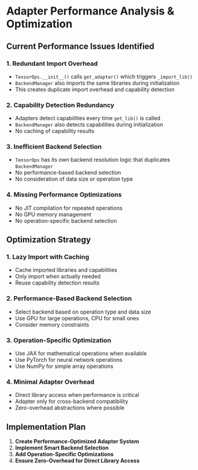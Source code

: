 # Adapter Performance Analysis & Optimization

## Current Performance Issues Identified

### 1. **Redundant Import Overhead**
- `TensorOps.__init__()` calls `get_adapter()` which triggers `_import_lib()`
- `BackendManager` also imports the same libraries during initialization
- This creates duplicate import overhead and capability detection

### 2. **Capability Detection Redundancy**
- Adapters detect capabilities every time `get_lib()` is called
- `BackendManager` also detects capabilities during initialization
- No caching of capability results

### 3. **Inefficient Backend Selection**
- `TensorOps` has its own backend resolution logic that duplicates `BackendManager`
- No performance-based backend selection
- No consideration of data size or operation type

### 4. **Missing Performance Optimizations**
- No JIT compilation for repeated operations
- No GPU memory management
- No operation-specific backend selection

## Optimization Strategy

### 1. **Lazy Import with Caching**
- Cache imported libraries and capabilities
- Only import when actually needed
- Reuse capability detection results

### 2. **Performance-Based Backend Selection**
- Select backend based on operation type and data size
- Use GPU for large operations, CPU for small ones
- Consider memory constraints

### 3. **Operation-Specific Optimization**
- Use JAX for mathematical operations when available
- Use PyTorch for neural network operations
- Use NumPy for simple array operations

### 4. **Minimal Adapter Overhead**
- Direct library access when performance is critical
- Adapter only for cross-backend compatibility
- Zero-overhead abstractions where possible

## Implementation Plan

1. **Create Performance-Optimized Adapter System**
2. **Implement Smart Backend Selection**
3. **Add Operation-Specific Optimizations**
4. **Ensure Zero-Overhead for Direct Library Access**
